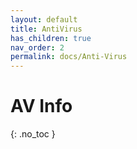 ```yaml
---
layout: default
title: AntiVirus
has_children: true
nav_order: 2
permalink: docs/Anti-Virus
---
```


# AV Info
{: .no_toc }

